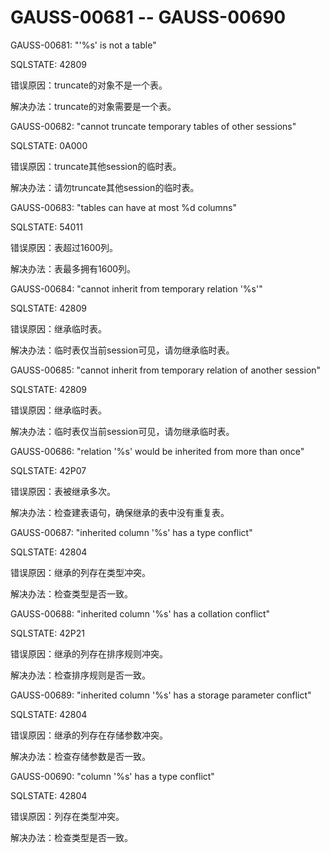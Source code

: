 # GAUSS-00681 -- GAUSS-00690<a name="ZH-CN_TOPIC_0302073123"></a>

GAUSS-00681: "'%s' is not a table"

SQLSTATE: 42809

错误原因：truncate的对象不是一个表。

解决办法：truncate的对象需要是一个表。

GAUSS-00682: "cannot truncate temporary tables of other sessions"

SQLSTATE: 0A000

错误原因：truncate其他session的临时表。

解决办法：请勿truncate其他session的临时表。

GAUSS-00683: "tables can have at most %d columns"

SQLSTATE: 54011

错误原因：表超过1600列。

解决办法：表最多拥有1600列。

GAUSS-00684: "cannot inherit from temporary relation '%s'"

SQLSTATE: 42809

错误原因：继承临时表。

解决办法：临时表仅当前session可见，请勿继承临时表。

GAUSS-00685: "cannot inherit from temporary relation of another session"

SQLSTATE: 42809

错误原因：继承临时表。

解决办法：临时表仅当前session可见，请勿继承临时表。

GAUSS-00686: "relation '%s' would be inherited from more than once"

SQLSTATE: 42P07

错误原因：表被继承多次。

解决办法：检查建表语句，确保继承的表中没有重复表。

GAUSS-00687: "inherited column '%s' has a type conflict"

SQLSTATE: 42804

错误原因：继承的列存在类型冲突。

解决办法：检查类型是否一致。

GAUSS-00688: "inherited column '%s' has a collation conflict"

SQLSTATE: 42P21

错误原因：继承的列存在排序规则冲突。

解决办法：检查排序规则是否一致。

GAUSS-00689: "inherited column '%s' has a storage parameter conflict"

SQLSTATE: 42804

错误原因：继承的列存在存储参数冲突。

解决办法：检查存储参数是否一致。

GAUSS-00690: "column '%s' has a type conflict"

SQLSTATE: 42804

错误原因：列存在类型冲突。

解决办法：检查类型是否一致。

